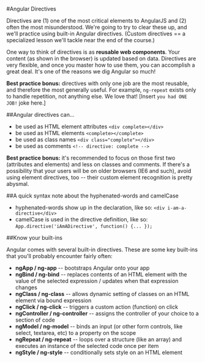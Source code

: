 #Angular Directives

Directives are (1) one of the most critical elements to AngularJS and (2) often the most misunderstood. We're going to try to clear these up, and we'll practice using built-in Angular directives. (Custom directives == a specialized lesson we'll tackle near the end of the course.)

One way to think of directives is as **reusable web components**. Your content (as shown in the browser) is updated based on data. Directives are very flexible, and once you master how to use them, you can accomplish a great deal. It's one of the reasons we dig Angular so much!

**Best practice bonus:** directives with only one job are the most reusable, and therefore the most generally useful. For example, ```ng-repeat``` exists only to handle repetition, not anything else. We love that! [Insert ```you had ONE JOB!``` joke here.]

##Angular directives can…

- be used as HTML element attributes ```<div complete></div>```
- be used as HTML elements ```<complete></complete>```
- be used as class names ```<div class="complete"></div>```
- be used as comments ```<!-- directive: complete -->```


**Best practice bonus:** it's recommended to focus on those first two (attributes and elements) and less on classes and comments. If there's a possibility that your users will be on older browsers (IE6 and such), avoid using element directives, too -- their custom element recognition is pretty abysmal.

##A quick syntax note about the hyphenated-words and camelCase

- hyphenated-words show up in the declaration, like so: ```<div i-am-a-directive</div>```
- camelCase is used in the directive definition, like so: ```App.directive('iAmADirective', function() {... });```

##Know your built-ins

Angular comes with several built-in directives. These are some key built-ins that you'll probably encounter fairly often:

- **ngApp / ng-app** -- bootstraps Angular onto your app
- **ngBind / ng-bind** -- replaces contents of an HTML element with the value of the selected expression / updates when that expression changes
- **ngClass / ng-class** -- allows dynamic setting of classes on an HTML element via bound expression 
- **ngClick / ng-click** -- triggers a custom action (function) on click
- **ngController / ng-controller** -- assigns the controller of your choice to a section of code
- **ngModel / ng-model** -- binds an input (or other form controls, like select, textarea, etc) to a property on the scope
- **ngRepeat / ng-repeat** -- loops over a structure (like an array) and executes an instance of the selected code once per item
- **ngStyle / ng-style** -- conditionally sets style on an HTML element


